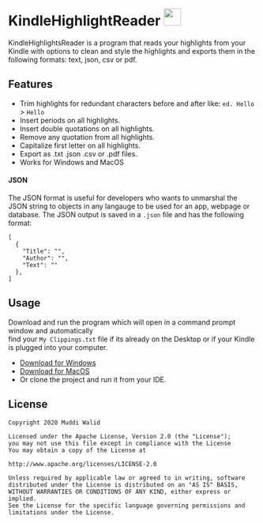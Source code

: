 # KindleHighlightReader <img width="35px" src="https://www.flaticon.com/svg/static/icons/svg/845/845938.svg">


KindleHighlightsReader is a program that reads your highlights from your Kindle with options to clean and style the highlights and exports them in the following formats: text, json, csv or pdf.


## Features
- Trim highlights for redundant characters before and after like: `ed. Hello` > `Hello`
- Insert periods on all highlights.
- Insert double quotations on all highlights.
- Remove any quotation from all highlights.
- Capitalize first letter on all highlights.
- Export as .txt .json .csv or .pdf files.
- Works for Windows and MacOS

#### JSON

The JSON format is useful for developers who wants to unmarshal the JSON string to objects in any langauge to be used for an app, webpage or database. The JSON output is saved in a `.json` file and has the following format:

```
[
  {
    "Title": "",
    "Author": "",
    "Text": ""
  },
]
```

## Usage

Download and run the program which will open in a command prompt window and automatically  
find your `My Clippings.txt` file if its already on the Desktop or if your Kindle is plugged into your computer. 

- [Download for Windows](https://github.com/Muddz/KindleHighlightReader/raw/master/KindleHighlightsReade.exe)
- [Download for MacOS](https://github.com/Muddz/KindleHighlightReader/raw/master/KindleHighlightsReaderMacOS)
- Or clone the project and run it from your IDE.


## License

    Copyright 2020 Muddi Walid

    Licensed under the Apache License, Version 2.0 (the "License");
    you may not use this file except in compliance with the License
    You may obtain a copy of the License at

    http://www.apache.org/licenses/LICENSE-2.0

    Unless required by applicable law or agreed to in writing, software
    distributed under the License is distributed on an "AS IS" BASIS,
    WITHOUT WARRANTIES OR CONDITIONS OF ANY KIND, either express or implied.
    See the License for the specific language governing permissions and
    limitations under the License.

